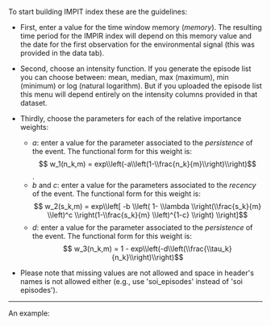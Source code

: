 To start building IMPIT index these are the guidelines: 

* First, enter a value for the time window memory (*memory*). The resulting time period for the IMPIR index will depend on this memory value and the date for the first observation for the environmental signal (this was provided in the data tab).
* Second, choose an intensity function. If you generate the episode list you can choose between: mean, median, max (maximum), min (minimum) or log (natural logarithm). But if you uploaded the episode list this menu will depend entirely on the intensity columns provided in that dataset. 
* Thirdly, choose the parameters for each of the relative importance weights: 
    * $a$: enter a value for the parameter associated to the *persistence* of the event. The functional form for this weight is:
    $$ w_1(n_k,m) = exp\\left(-a\\left(1-\\frac{n_k}{m}\\right)\\right)$$.
    * $b$ and $c$: enter a value for the parameters associated to the *recency* of the event. The functional form for this weight is:
    $$ w_2(s_k,m) = exp\\left[ -b \\left( 1- \\lambda \\right(\\frac{s_k}{m} \\left)^c \\right(1-\\frac{s_k}{m} \\left)^{1-c} \\right) \\right]$$
    * $d$: enter a value for the parameter associated to the *persistence* of the event. The functional form for this weight is:
    $$ w_3(n_k,m) = 1 - exp\\left(-d\\left(\\frac{\\tau_k}{n_k}\\right)\\right)$$


* Please note that missing values are not allowed and space in header's names is not allowed either (e.g., use 'soi_episodes' instead of 'soi episodes').


*** 
An example:


